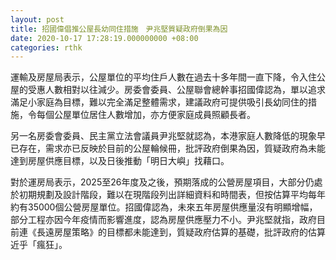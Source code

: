 ```yaml
---
layout: post
title: 招國偉倡推公屋長幼同住措施　尹兆堅質疑政府倒果為因
date: 2020-10-17 17:28:19.000000000 +08:00
categories: rthk
---
```


運輸及房屋局表示，公屋單位的平均住戶人數在過去十多年間一直下降，令入住公屋的受惠人數相對以往減少。房委會委員、公屋聯會總幹事招國偉認為，單以追求滿足小家庭為目標，難以完全滿足整體需求，建議政府可提供吸引長幼同住的措施，令每個公屋單位居住人數增加，亦方便家庭成員照顧長者。

另一名房委會委員、民主黨立法會議員尹兆堅就認為，本港家庭人數降低的現象早已存在，需求亦已反映於目前的公屋輪候冊，批評政府倒果為因，質疑政府為未能達到房屋供應目標，以及日後推動「明日大嶼」找藉口。

對於運房局表示，2025至26年度及之後，預期落成的公營房屋項目，大部分仍處於初期規劃及設計階段，難以在現階段列出詳細資料和時間表，但按估算平均每年約有35000個公營房屋單位。招國偉認為，未來五年房屋供應量沒有明顯增幅，部分工程亦因今年疫情而影響進度，認為房屋供應壓力不小。尹兆堅就指，政府目前連《長遠房屋策略》的目標都未能達到，質疑政府估算的基礎，批評政府的估算近乎「瘋狂」。
